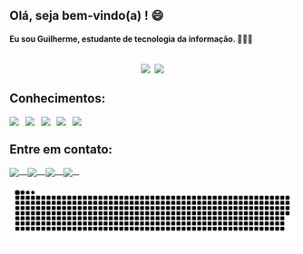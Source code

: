 ## Olá, seja bem-vindo(a) ! 😄

#### Eu sou Guilherme, estudante de tecnologia da informação. 👨🏻‍💻

<br>

<div align="center">
  <img height="170em" src="https://github-readme-stats.vercel.app/api?username=GuilhermeCastelo&show_icons=true&theme=react&include_all_commits=true&count_private=true&hide_border=true&layout=compact&locale=pt-br&border_radius=6">&nbsp;
  <img height="170em" src="https://github-readme-stats.vercel.app/api/top-langs/?username=GuilhermeCastelo&layout=compact&langs_count=16&theme=react&hide_border=true&locale=pt-br&border_radius=5">
</div>


## Conhecimentos:
<div>
  <img src="https://image.flaticon.com/icons/png/512/888/888859.png" align="center" width="35" heigth="35">&nbsp;&nbsp;
  <img src="https://image.flaticon.com/icons/png/512/888/888847.png" align="center" width="35" heigth="35">&nbsp;&nbsp;
  <img src="https://image.flaticon.com/icons/png/512/919/919828.png" align="center" width="35" heigth="35">&nbsp;&nbsp;
  <img src="https://image.flaticon.com/icons/png/512/919/919830.png" align="center" width="35" heigth="35">&nbsp;&nbsp;
  <img src="https://image.flaticon.com/icons/png/512/919/919836.png" align="center" width="35" heigth="35">&nbsp;&nbsp;
</div>

## Entre em contato:
<div>
  <a href="https://sitetestegsc.000webhostapp.com/" target="_blank">
    <img src="https://image.flaticon.com/icons/png/512/841/841364.png" align="center" width="35" heigth="35">&nbsp;&nbsp;&nbsp;
  </a>
  <a href="https://www.linkedin.com/in/guilherme-sena-castelo/" target="_blank">
    <img src="https://image.flaticon.com/icons/png/512/145/145807.png" align="center" width="35" heigth="35">&nbsp;&nbsp;&nbsp;
  </a>
  <a href="mailto:guilherme.senacastelo@gmail.com" target="_blank">
    <img src="https://image.flaticon.com/icons/png/512/732/732200.png" align="center" width="35" heigth="35">&nbsp;&nbsp;&nbsp;
  </a>
  <a href="https://www.instagram.com/guilherme_sena_castelo/" target="_blank">
    <img src="https://image.flaticon.com/icons/png/512/2111/2111463.png" align="center" width="35" heigth="35">&nbsp;&nbsp;&nbsp;
  </a>
</div>

<div align="center">
  
  ![Snake animation](https://github.com/GuilhermeCastelo/GuilhermeCastelo/blob/output/github-contribution-grid-snake.svg)
  
</div>
